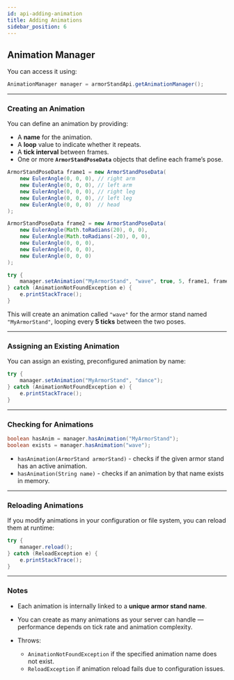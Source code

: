 ```yaml
---
id: api-adding-animation
title: Adding Animations
sidebar_position: 6
---
```


## Animation Manager

You can access it using:
```java
AnimationManager manager = armorStandApi.getAnimationManager();
````

---

### Creating an Animation

You can define an animation by providing:

* A **name** for the animation.
* A **loop** value to indicate whether it repeats.
* A **tick interval** between frames.
* One or more **`ArmorStandPoseData`** objects that define each frame’s pose.

```java
ArmorStandPoseData frame1 = new ArmorStandPoseData(
    new EulerAngle(0, 0, 0), // right arm
    new EulerAngle(0, 0, 0), // left arm
    new EulerAngle(0, 0, 0), // right leg
    new EulerAngle(0, 0, 0), // left leg
    new EulerAngle(0, 0, 0)  // head
);

ArmorStandPoseData frame2 = new ArmorStandPoseData(
    new EulerAngle(Math.toRadians(20), 0, 0),
    new EulerAngle(Math.toRadians(-20), 0, 0),
    new EulerAngle(0, 0, 0),
    new EulerAngle(0, 0, 0),
    new EulerAngle(0, 0, 0)
);

try {
    manager.setAnimation("MyArmorStand", "wave", true, 5, frame1, frame2);
} catch (AnimationNotFoundException e) {
    e.printStackTrace();
}
```

This will create an animation called `"wave"` for the armor stand named `"MyArmorStand"`, looping every **5 ticks** between the two poses.

---

### Assigning an Existing Animation

You can assign an existing, preconfigured animation by name:

```java
try {
    manager.setAnimation("MyArmorStand", "dance");
} catch (AnimationNotFoundException e) {
    e.printStackTrace();
}
```

---

### Checking for Animations

```java
boolean hasAnim = manager.hasAnimation("MyArmorStand");
boolean exists = manager.hasAnimation("wave");
```

* `hasAnimation(ArmorStand armorStand)` - checks if the given armor stand has an active animation.
* `hasAnimation(String name)` - checks if an animation by that name exists in memory.

---

### Reloading Animations

If you modify animations in your configuration or file system, you can reload them at runtime:

```java
try {
    manager.reload();
} catch (ReloadException e) {
    e.printStackTrace();
}
```

---

### Notes

* Each animation is internally linked to a **unique armor stand name**.
* You can create as many animations as your server can handle — performance depends on tick rate and animation complexity.
* Throws:

  * `AnimationNotFoundException` if the specified animation name does not exist.
  * `ReloadException` if animation reload fails due to configuration issues.


